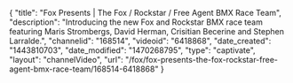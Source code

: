{
    "title": "Fox Presents | The Fox \/ Rockstar \/ Free Agent BMX Race Team",
    "description": "Introducing the new Fox and Rockstar BMX race team featuring Maris Strombergs, David Herman, Crisitian Becerine and Stephen Larralde.",
    "channelid": "168514",
    "videoid": "6418868",
    "date_created": "1443810703",
    "date_modified": "1470268795",
    "type": "captivate",
    "layout": "channelVideo",
    "url": "\/fox\/fox-presents-the-fox-rockstar-free-agent-bmx-race-team\/168514-6418868"
}